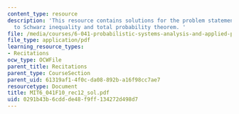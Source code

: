 ```yaml
---
content_type: resource
description: 'This resource contains solutions for the problem statements related
  to Schwarz inequality and total probability theorem. '
file: /media/courses/6-041-probabilistic-systems-analysis-and-applied-probability-fall-2010/0291b43b6cddde48f9ff134272d498d7_MIT6_041F10_rec12_sol.pdf
file_type: application/pdf
learning_resource_types:
- Recitations
ocw_type: OCWFile
parent_title: Recitations
parent_type: CourseSection
parent_uid: 61319af1-4f0c-da08-892b-a16f98cc7ae7
resourcetype: Document
title: MIT6_041F10_rec12_sol.pdf
uid: 0291b43b-6cdd-de48-f9ff-134272d498d7
---
```

